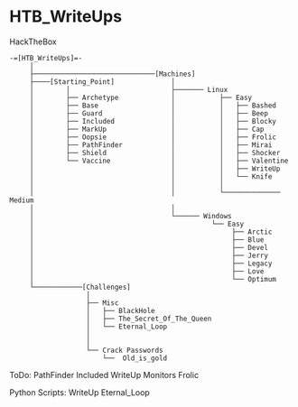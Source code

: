 # HTB_WriteUps
HackTheBox

    -=[HTB_WriteUps]=-
         │
         ├──────────────────────────────[Machines]
         ├────[Starting_Point]              │   
         │        │                         ├─────── Linux
         │        ├── Archetype             │           ├── Easy
         │        ├── Base                  │           │   ├── Bashed      
         │        ├── Guard                 │           │   ├── Beep       
         │        ├── Included              │           │   ├── Blocky
         │        ├── MarkUp                │           │   ├── Cap
         │        ├── Oopsie                │           │   ├── Frolic
         │        ├── PathFinder            │           │   ├── Mirai
         │        ├── Shield                │           │   ├── Shocker
         │        └── Vaccine               │           │   ├── Valentine
         │                                  │           │   ├── WriteUp 
         │                                  │           │   └── Knife
         │                                  │           │
         │                                  │           └────────────── Medium
         │                                  │
         │                                  └────── Windows
         │                                            └── Easy
         │                                                 ├── Arctic
         │                                                 ├── Blue
         │                                                 ├── Devel
         │                                                 ├── Jerry         
         │                                                 ├── Legacy
         │                                                 ├── Love
         │                                                 └── Optimum
         └────────────[Challenges]
                       │
                       ├── Misc
                       │   ├── BlackHole
                       │   ├── The_Secret_Of_The_Queen
                       │   └── Eternal_Loop
                       │
                       │
                       └── Crack Passwords
                           └──  Old_is_gold



ToDo: PathFinder
      Included
      WriteUp
      Monitors
      Frolic

      
      
Python Scripts: WriteUp   Eternal_Loop
      

